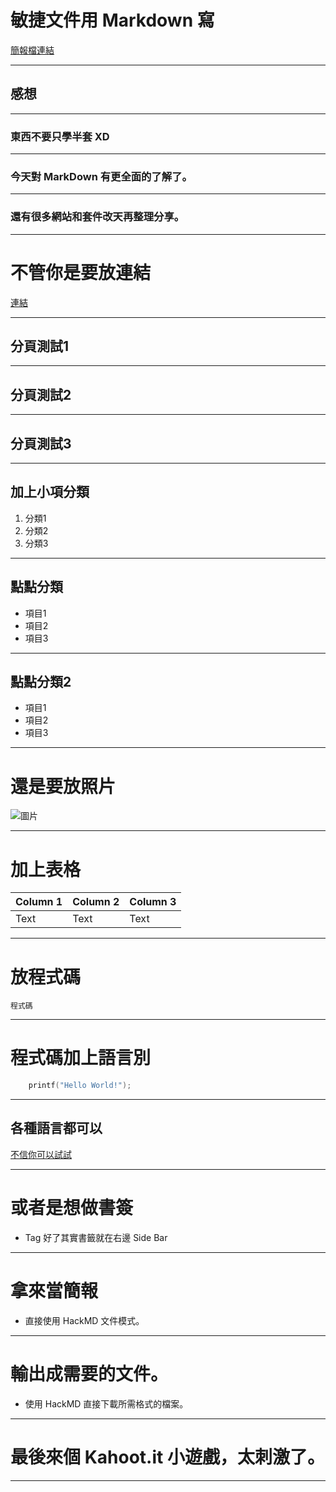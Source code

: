 敏捷文件用 Markdown 寫
===
[簡報檔連結](https://hackmd.io/p/ryNkPIrwb#/)

---

## 感想
----

### 東西不要只學半套 XD

----

### 今天對 MarkDown 有更全面的了解了。

----

### 還有很多網站和套件改天再整理分享。

----



# 不管你是要放連結
[連結](https://hackmd.io/CYVhE5gUwMxhaALFA7AYyeAbBgRgZjRCQCYBGXNbADhUkSA=?both)

----

## 分頁測試1

----

## 分頁測試2

----

## 分頁測試3

----

## 加上小項分類
1. 分類1
2. 分類2
3. 分類3

----

## 點點分類
- 項目1
- 項目2
- 項目3

----

## 點點分類2
* 項目1
* 項目2
* 項目3

----

# 還是要放照片
![圖片](https://i.imgur.com/6NhISNG.jpg)

---

# 加上表格
| Column 1 | Column 2 | Column 3 |
| -------- | -------- | -------- |
| Text     | Text     | Text     |


---

# 放程式碼
    程式碼

---


# 程式碼加上語言別

```C
    printf("Hello World!");
```

---

## 各種語言都可以
[不信你可以試試](https://en.wikipedia.org/wiki/List_of_programming_languages)

---


# 或者是想做書簽
- Tag 好了其實書籤就在右邊 Side Bar

---

# 拿來當簡報
- 直接使用 HackMD 文件模式。

---

# 輸出成需要的文件。
- 使用 HackMD 直接下載所需格式的檔案。

---


# 最後來個 Kahoot.it 小遊戲，太刺激了。

---
